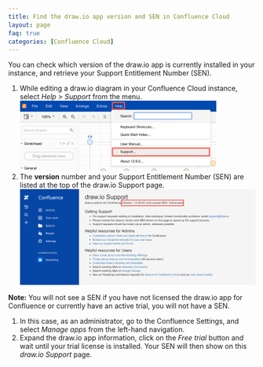 ```yaml
---
title: Find the draw.io app version and SEN in Confluence Cloud
layout: page
faq: true
categories: [Confluence Cloud]
---
```


You can check which version of the draw.io app is currently installed in your instance, and retrieve your Support Entitlement Number (SEN).

1. While editing a draw.io diagram in your Confluence Cloud instance, select _Help > Support_ from the menu.
<br /><img src="/assets/img/blog/drawio-help-support-confluence.png" width="400" alt="From withint the draw.io diagram editor, click on Help > Support">
2. The **version** number and your Support Entitlement Number (SEN) are listed at the top of the draw.io Support page.
<br /><img src="/assets/img/blog/drawio-support-confluence-cloud.png" width="600" alt="draw.io app settings in Jira Cloud">

**Note:** You will not see a SEN if you have not licensed the draw.io app for Confluence or currently have an active trial, you will not have a SEN.

1. In this case, as an administrator, go to the Confluence Settings, and select _Manage apps_ from the left-hand navigation.
2. Expand the draw.io app information, click on the _Free trial_ button and wait until your trial license is installed. Your SEN will then show on this _draw.io Support_ page.
